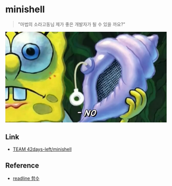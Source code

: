 # minishell

>"마법의 소라고동님 제가 좋은 개발자가 될 수 있을 까요?"

![Magic Conch in Spongebob](magic_shell.jpg)

## Link
* [TEAM 42days-left/minishell](https://github.com/42days-left/minishell)

## Reference
* [readline 함수](https://junselee.tistory.com/3)
